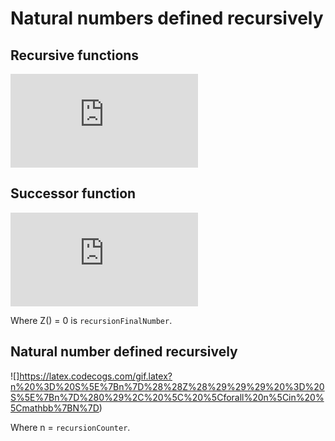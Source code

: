 # Natural numbers defined recursively

## Recursive functions

![](http://latex.codecogs.com/gif.latex?f%5E0%28x%29%20%3D%20x%2C%20%5C%20%5Cforall%20x.%20%5C%5C%20f%5E%7Bi&plus;1%7D%20%3D%20f%28f%5Ei%28x%29%29%2C%20%5C%20%5Cforall%20i%20%5Cge%200)

## Successor function

![](http://latex.codecogs.com/gif.latex?z%28%29%20%3D%200%20%5C%5C%20s%28n%29%20%3D%20n%20&plus;1)

Where Z() = 0 is `recursionFinalNumber`.

## Natural number defined recursively

![]https://latex.codecogs.com/gif.latex?n%20%3D%20S%5E%7Bn%7D%28%28Z%28%29%29%29%20%3D%20S%5E%7Bn%7D%280%29%2C%20%5C%20%5Cforall%20n%5Cin%20%5Cmathbb%7BN%7D)

Where n = `recursionCounter`.

